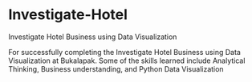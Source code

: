 # Investigate-Hotel
Investigate Hotel Business using Data Visualization

For successfully completing the Investigate Hotel Business using Data Visualization at Bukalapak. Some of the 
skills learned include Analytical Thinking, Business understanding, and Python Data Visualization
